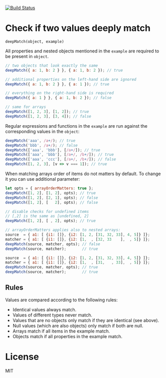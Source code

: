 [![Build Status](https://travis-ci.org/fgnass/deep-match.svg?branch=master)](https://travis-ci.org/fgnass/deep-match)

# Check if two values deeply match

`deepMatch(object, example)`

All properties and nested objects mentioned in the `example` are required to be
present in `object`.

```js
// two objects that look exactly the same
deepMatch({ a: 1, b: 2 } }, { a: 1, b: 2 }); // true

// additional properties on the left-hand side are ignored
deepMatch({ a: 1, b: 2 } }, { a: 1 }); // true

// everything on the right-hand side is required
deepMatch({ a: 1 } }, { a: 1, b: 2 }); // false

// same for arrays
deepMatch([1, 2, 3], [1, 2]); // true
deepMatch([1, 2, 3], [3, 4]); // false
```

Regular expressions and functions in the `example` are run against the corresponding values in the `object`:

```js
deepMatch('aaa', /a+/); // true
deepMatch('bbb', /a+/); // false
deepMatch(['aaa', 'bbb'], [/a+/]); // true
deepMatch(['aaa', 'bbb'], [/a+/, /b+/]); // true
deepMatch(['aaa', 'ccc'], [/a+/, /b+/]); // false
deepMatch([1, 2, 3], [v => v === 1]); // true

```

When matching arrays order of items do not matters by default. To change it you can use additional parameter:

```js
let opts = { arrayOrderMatters: true };
deepMatch([1, 2], [1, 2], opts); // true
deepMatch([1, 2], [2, 1], opts); // false
deepMatch([1, 2], [   2], opts); // false

// disable checks for undefined items
// [,2] is the same as [undefined, 2]
deepMatch([1, 2], [ , 2], opts); // true

// arrayOrderMatters applies also to nested arrays:
source  = { a1: [ {i1: []}, {i2: [1, 2, [31, 32, 33], 4, 5]} ]};
matcher = { a1: [ {i1: []}, {i2: [1,  , [32, 33    ],  , 5]} ]};
deepMatch(source, matcher, opts); // false
deepMatch(source, matcher);       // true

source  = { a1: [ {i1: []}, {i2: [1, 2, [31, 32, 33], 4, 5]} ]};
matcher = { a1: [ {i1: []}, {i2: [1,  , [31,   , 33],  , 5]} ]};
deepMatch(source, matcher, opts); // true
deepMatch(source, matcher);       // true

```

## Rules

Values are compared according to the following rules:

* Identical values always match.
* Values of different types never match.
* Values that are no objects only match if they are identical (see above).
* Null values (which are also objects) only match if both are null.
* Arrays match if all items in the example match.
* Objects match if all properties in the example match.

# License

MIT
